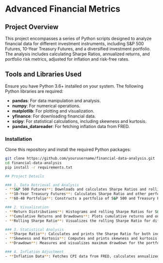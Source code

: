 # Advanced Financial Metrics

## Project Overview
This project encompasses a series of Python scripts designed to analyze financial data for different investment instruments, including S&P 500 Futures, 10-Year Treasury Futures, and a diversified investment portfolio. The analysis includes calculating Sharpe Ratios, annualized returns, and portfolio risk metrics, adjusted for inflation and risk-free rates.

## Tools and Libraries Used
Ensure you have Python 3.6+ installed on your system. The following Python libraries are required:
- **pandas**: For data manipulation and analysis.
- **numpy**: For numerical operations.
- **matplotlib**: For plotting and visualization.
- **yfinance**: For downloading financial data.
- **scipy**: For statistical calculations, including skewness and kurtosis.
- **pandas_datareader**: For fetching inflation data from FRED.

### Installation
Clone this repository and install the required Python packages:

```bash
git clone https://github.com/yourusername/financial-data-analysis.git
cd financial-data-analysis
pip install -r requirements.txt

## Project Details

### 1. Data Retrieval and Analysis
- **S&P 500 Futures**: Downloads and calculates Sharpe Ratios and rolling Sharpe Ratios.
- **10-Year Treasury Futures**: Calculates Sharpe Ratio and other performance metrics.
- **60-40 Portfolio**: Constructs a portfolio of S&P 500 and Treasury Futures, and calculates risk metrics like Sharpe Ratio, skewness, and kurtosis.

### 2. Visualization
- **Return Distributions**: Histograms and rolling Sharpe Ratios for S&P 500 Futures and Treasury Futures.
- **Cumulative Returns and Drawdowns**: Plots cumulative returns and ongoing drawdowns for individual assets and the portfolio.
- **Rolling Sharpe Ratio**: Visualizes the rolling Sharpe Ratio for different time windows.

### 3. Statistical Analysis
- **Sharpe Ratio**: Calculates and prints the Sharpe Ratio for both individual assets and the portfolio.
- **Skewness and Kurtosis**: Computes and prints skewness and kurtosis for portfolio returns.
- **Drawdown**: Measures and visualizes maximum drawdown for the portfolio.

### 4. Inflation Adjustment
- **Inflation Data**: Fetches CPI data from FRED, calculates annualized inflation, and adjusts the Sharpe Ratio for inflation.
